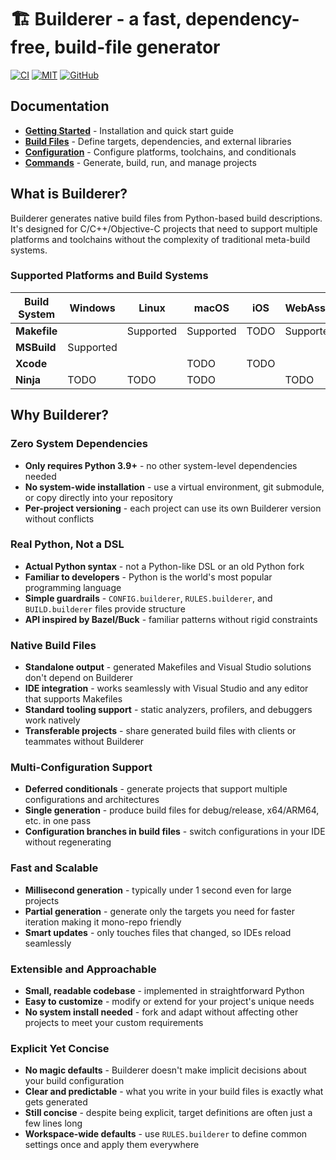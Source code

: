 # 🏗️ Builderer - a fast, dependency-free, build-file generator
[![CI](https://github.com/builderer/builderer/actions/workflows/ci.yml/badge.svg?branch=main)](https://github.com/builderer/builderer/actions/workflows/ci.yml)
[![MIT](https://img.shields.io/badge/license-MIT-blue.svg)](https://github.com/builderer/builderer/blob/main/LICENSE)
[![GitHub](https://img.shields.io/badge/repo-github-green.svg)](https://github.com/builderer/builderer)

## Documentation

- **[Getting Started](docs/getting-started.md)** - Installation and quick start guide
- **[Build Files](docs/build-files.md)** - Define targets, dependencies, and external libraries
- **[Configuration](docs/configuration.md)** - Configure platforms, toolchains, and conditionals
- **[Commands](docs/commands.md)** - Generate, build, run, and manage projects

## What is Builderer?

Builderer generates native build files from Python-based build descriptions. It's designed for C/C++/Objective-C projects that need to support multiple platforms and toolchains without the complexity of traditional meta-build systems.

### Supported Platforms and Build Systems

| Build System | Windows   | Linux     | macOS     | iOS  | WebAssembly |
|--------------|-----------|-----------|-----------|------|-------------|
| **Makefile** |           | Supported | Supported | TODO | Supported   |
| **MSBuild**  | Supported |           |           |      |             |
| **Xcode**    |           |           | TODO      | TODO |             |
| **Ninja**    | TODO      | TODO      | TODO      |      | TODO        |

## Why Builderer?

### Zero System Dependencies
- **Only requires Python 3.9+** - no other system-level dependencies needed
- **No system-wide installation** - use a virtual environment, git submodule, or copy directly into your repository
- **Per-project versioning** - each project can use its own Builderer version without conflicts

### Real Python, Not a DSL
- **Actual Python syntax** - not a Python-like DSL or an old Python fork
- **Familiar to developers** - Python is the world's most popular programming language
- **Simple guardrails** - `CONFIG.builderer`, `RULES.builderer`, and `BUILD.builderer` files provide structure
- **API inspired by Bazel/Buck** - familiar patterns without rigid constraints

### Native Build Files
- **Standalone output** - generated Makefiles and Visual Studio solutions don't depend on Builderer
- **IDE integration** - works seamlessly with Visual Studio and any editor that supports Makefiles
- **Standard tooling support** - static analyzers, profilers, and debuggers work natively
- **Transferable projects** - share generated build files with clients or teammates without Builderer

### Multi-Configuration Support
- **Deferred conditionals** - generate projects that support multiple configurations and architectures
- **Single generation** - produce build files for debug/release, x64/ARM64, etc. in one pass
- **Configuration branches in build files** - switch configurations in your IDE without regenerating

### Fast and Scalable
- **Millisecond generation** - typically under 1 second even for large projects
- **Partial generation** - generate only the targets you need for faster iteration making it mono-repo friendly
- **Smart updates** - only touches files that changed, so IDEs reload seamlessly

### Extensible and Approachable
- **Small, readable codebase** - implemented in straightforward Python
- **Easy to customize** - modify or extend for your project's unique needs
- **No system install needed** - fork and adapt without affecting other projects to meet your custom requirements

### Explicit Yet Concise
- **No magic defaults** - Builderer doesn't make implicit decisions about your build configuration
- **Clear and predictable** - what you write in your build files is exactly what gets generated
- **Still concise** - despite being explicit, target definitions are often just a few lines long
- **Workspace-wide defaults** - use `RULES.builderer` to define common settings once and apply them everywhere
